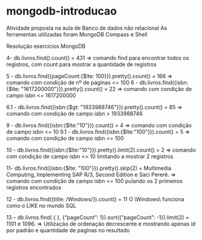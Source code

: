 # mongodb-introducao

Atividade proposta na aula de Banco de dados não relacional
As ferramentas utilizadas foram MongoDB Compass e Shell

Resolução exercícios MongoDB

4- db.livros.find().count() = 431 => comando find para encontrar todos os registros, com count para mostrar a quantidade de registros

5 - db.livros.find({pageCount:{$lte: 100}}).pretty().count() = 166 => comando com condição de nº de páginas <= 100
6 - db.livros.find({isbn:{$lte: "1617200000"}}).pretty().count() = 22 => comando com condição de campo isbn <= 1617200000

6.1 - db.livros.find({isbn:{$gt: "1933988746"}}).pretty().count() = 85 => comando com condição de campo isbn > 1933988746


9 - db.livros.find({isbn:{$lte:"10"}}).count() = 4 => comando com condição de campo isbn <= 10
9.1 - db.livros.find({isbn:{$lte:"100"}}).count() = 5 => comando com condição de campo isbn <= 100

10 - db.livros.find({isbn:{$lte:"10"}}).pretty().limit(2).count() = 2 => comando com condição de campo isbn <= 10 limitando a mostrar 2 registros

11- db.livros.find({isbn:{$lte: "100"}}).pretty().skip(2) = Multimedia Computing, Implementing SAP R/3, Second Edition e Saci Pererê. => comando com condição de campo isbn <= 100 pulando os 2 primeiros registros encontrados

12 - db.livros.find({title: /Windows/}).count() = 11
O \Windows\  funciona como o LIKE no mundo SQL

13 – db.livros.find( { }, {“pageCount”: 1}).sort({“pageCount”: -1}).limit(2) = 1101 e 1096. => Utilização de ordenação decrescente e mostrando apenas id por padrão e quantidade de paginas no resultado
